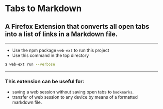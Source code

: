 # Tabs to Markdown

## A Firefox Extension that converts all open tabs into a list of links in a Markdown file.

---

- Use the npm package `web-ext` to run this project
- Use this command in the top directory

```bash
$ web-ext run --verbose
```

---

### This extension can be useful for:

- saving a web session without saving open tabs to `bookmarks`.
- transfer of web session to any device by means of a formatted markdown file.